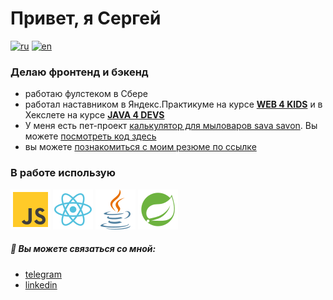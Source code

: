 # Привет, я Сергей

[![ru](https://img.shields.io/badge/lang-ru-blue.svg)](https://github.com/zheleznikov/zheleznikov/blob/main/readme.ru.md)
[![en](https://img.shields.io/badge/lang-en-green.svg)](https://github.com/zheleznikov/zheleznikov/blob/main/README.md)

### Делаю фронтенд и бэкенд

- работаю фулстеком в Сбере
- работал наставником в Яндекс.Практикуме на курсе <b>[WEB 4 KIDS](https://yandex.ru/project/futurecode)</b> и в Хекслете на курсе <b>[JAVA 4 DEVS](https://ru.hexlet.io/programs/java)</b>
- У меня есть пет-проект [калькулятор для мыловаров sava savon](https://savasavon.com). Вы можете [посмотреть код здесь](https://github.com/zheleznikov/sava-savon/)
- вы можете [познакомиться с моим резюме по ссылке](https://hh.ru/resume/b3a35031ff00f958d40039ed1f677646736572)


### В работе использую
![JS](./icons/js.svg)
![react](./icons/react.svg)
![java](./icons/java.svg)
![spring](./icons/spring.svg)

##### 💬 Вы можете связаться со мной:
- [telegram](https://t.me/zheleznikov)
- [linkedin](https://www.linkedin.com/in/sergey-zheleznikov)
